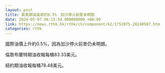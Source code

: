 ```yaml
---
layout: post
title: 英美期油高收約0.5%　加沙停火前景未明朗
date: 2024-05-07 06:15:54.000000000 +08:00
link: https://news.rthk.hk/rthk/ch/component/k2/1752075-20240507.htm
categories: rthk
---
```


國際油價上升約0.5%，因為加沙停火前景仍未明朗。

倫敦布蘭特期油收報每桶83.33美元。

紐約期油收報每桶78.48美元。
